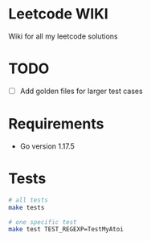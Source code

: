 # Leetcode WIKI

Wiki for all my leetcode solutions

# TODO
- [ ] Add golden files for larger test cases

# Requirements
- Go version 1.17.5

# Tests
```bash
# all tests
make tests
```
```bash
# one specific test
make test TEST_REGEXP=TestMyAtoi
```

